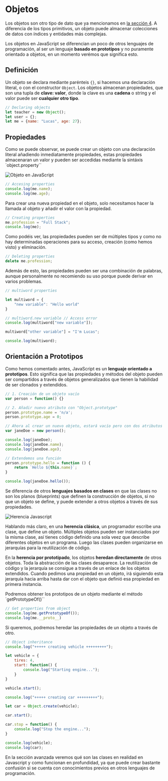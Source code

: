 # Objetos

Los objetos son otro tipo de dato que ya mencionamos en [la sección 4](/beginner/4_tipos_dato/README.md). A diferencia de los tipos primitivos, un objeto puede almacenar colecciones de datos con índices y entidades más complejas.

Los objetos en JavaScript se diferencian un poco de otros lenguajes de programación, al ser un lenguaje **basado en prototípos** y no puramente orientado a objetos, en un momento verémos que significa esto.

## Definición

Un objeto se declara mediante parénteis `{}`, si hacemos una declaración literal, o con el constructor `Object`. Los objetos almacenan propiedades, que son una tupla de **clave: valor**, donde la clave es una **cadena** o string y el valor puede ser **cualquier otro tipo**.

```javascript
// Declaring objects
let teacher = new Object();
let user = {};
let me = {name: "Lucas", age: 27};
```

## Propiedades

Como se puede observar, se puede crear un objeto con una declaración literal añadiendo inmediatamente propiedades, estas propiedades almacenaran un valor y pueden ser accedidas mediante la sintáxis `object.property``

![Objeto en JavaScript](/meta/0_14_objects.png)

```javascript
// Accesing properties
console.log(me.name);
console.log(me.age);
```

Para crear una nueva propiedad en el objeto, solo necesitamos hacer la llamada al objeto y añadir el valor con la propiedad.

```javascript
// Creating properties
me.profession = "Full Stack";
console.log(me);
```

Como podéis ver, las propiedades pueden ser de múltiples tipos y como no hay determinadas operaciones para su acceso, creación (como hemos visto) y eliminación.

```javascript
// Deleting properties
delete me.profession;
```

Además de esto, las propiedades  pueden ser una combinación de palabras, aunque personalmente no recomiendo su uso porque puede derivar en varios problemas.

```javascript
// multiword properties

let multiword = {
    "new variable": "Hello world"
}

// multiword.new variable // Access error
console.log(multiword["new variable"]);

multiword["other variable"] = "I'm Lucas";

console.log(multiword);
```

## Orientación a Prototipos

Como hemos comentado antes, JavaScript es un **lenguaje orientado a prototipos**. Esto significa que las propiedades y métodos del objeto pueden ser compartidos a través de objetos generalizados que tienen la habilidad de ser clonados y extendidos.

```javascript
// 1. Creación de un objeto vacío
var person = function() {}

// 2. Añadir nuevo atributo con "Object.prototype"
person.prototype.name = 'n/a';
person.prototype.age = 0;

// Ahora al crear un nuevo objeto, estará vacío pero con dos atributos por defecto
var janeDoe = new person();

console.log(janeDoe);
console.log(janeDoe.name);
console.log(janeDoe.age);

// Extendemos una función
person.prototype.hello = function () {
    return `Hello ${this.name}`;
}

console.log(janeDoe.hello());

```

Se diferencia de otros **lenguajes basados en clases** en que las clases no son los planos (blueprints) que definen la construcción de objetos, si no que un objeto se define, y puede extender a otros objetos a través de sus propiedades.

![Herencia Javascript](/meta/0_15_inheritance.png)

Hablando más claro, en una **herencia clásica**, un programador escribe una clase, que define un objeto. Múltiples objetos pueden ser instanciados por la misma clase, así tienes código definido una sola veez que describe diferentes objetos en un programa. Luego las clases pueden organizarse en jerarquías para la reutilización de código.  

En la **herencia por prototipado**, los objetos **heredan directamente** de otros objetos. Toda la abstracción de las clases desaparece. La reutilización de código y la jerarquía se consigue a través de un enlace de los objetos extendidos. Cuando pedimos una propiedad en un objeto, irá siguiendo esta jerarquía hacia arriba hasta dar con el objeto que definió esa propiedad en primera instancia.



Podremos obtener los prototipos de un objeto mediante el método `getPrototypeOf()``

```javascript
// Get properties from object
console.log(me.getPrototypeOf());
console.log(me.__proto__)
```

Si queremos, podremos heredar las propiedades de un objeto a través de otro.

```javascript
// Object inheritance
console.log("+++++ creating vehicle +++++++++");

let vehicle = {
    tires: 4,
    start: function() {
        console.log("Starting engine...");
    }
}

vehicle.start();

console.log("+++++ creating car +++++++++");

let car = Object.create(vehicle);

car.start();

car.stop = function() {
    console.log("Stop the engine...");
}

console.log(vehicle);
console.log(car);
```

En la sección avanzada veremos qué son las clases en realidad en Javascript y como funcionan en profundidad, ya que puede crear bastante confusión si se cuenta con conocimientos previos en otros lenguajes de programación.